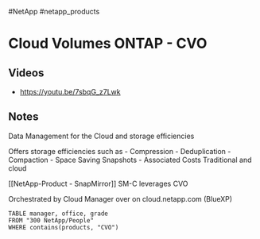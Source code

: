 
#NetApp #netapp_products 

# Cloud Volumes ONTAP - CVO

## Videos

- https://youtu.be/7sbqG_z7Lwk


## Notes

Data Management for the Cloud and storage efficiencies

Offers storage efficiencies such as 
	- Compression
	- Deduplication
	- Compaction
	- Space Saving Snapshots
	- Associated Costs
Traditional and cloud 

[[NetApp-Product - SnapMirror]] SM-C leverages CVO

Orchestrated by Cloud Manager over on cloud.netapp.com (BlueXP)


```dataview
TABLE manager, office, grade
FROM "300 NetApp/People"
WHERE contains(products, "CVO") 
```
